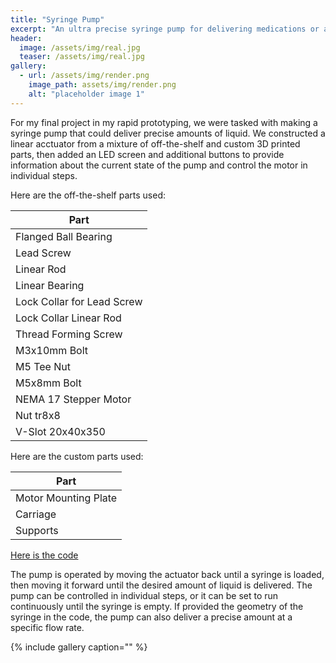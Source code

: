 ```yaml
---
title: "Syringe Pump"
excerpt: "An ultra precise syringe pump for delivering medications or alcohol."
header:
  image: /assets/img/real.jpg
  teaser: /assets/img/real.jpg
gallery:
  - url: /assets/img/render.png
    image_path: assets/img/render.png
    alt: "placeholder image 1"
---
```


For my final project in my rapid prototyping, we were tasked with making a syringe pump that could deliver precise amounts of liquid. We constructed a linear acctuator from a mixture of off-the-shelf and custom 3D printed parts, then added an LED screen and additional buttons to provide information about the current state of the pump and control the motor in individual steps. 

Here are the off-the-shelf parts used:

| Part     |
|----------|
| Flanged Ball Bearing   |
| Lead Screw |
| Linear Rod   |
| Linear Bearing |
| Lock Collar for Lead Screw |
| Lock Collar Linear Rod |
| Thread Forming Screw |
| M3x10mm Bolt |
| M5 Tee Nut |
| M5x8mm Bolt |
| NEMA 17 Stepper Motor |
| Nut tr8x8 |
| V-Slot 20x40x350 |


Here are the custom parts used:

| Part |
|----------|
| Motor Mounting Plate   |
| Carriage |
| Supports   |


[Here is the code](https://github.com/theannachen/DFArduinoCode)


The pump is operated by moving the actuator back until a syringe is loaded, then moving it forward until the desired amount of liquid is delivered. The pump can be controlled in individual steps, or it can be set to run continuously until the syringe is empty. If provided the geometry of the syringe in the code, the pump can also deliver a precise amount at a specific flow rate.

{% include gallery caption="" %}
